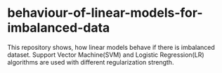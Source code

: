 # behaviour-of-linear-models-for-imbalanced-data
This repository shows, how linear models behave if there is imbalanced dataset. Support Vector Machine(SVM) and Logistic Regression(LR) algorithms are used with different regularization strength.
